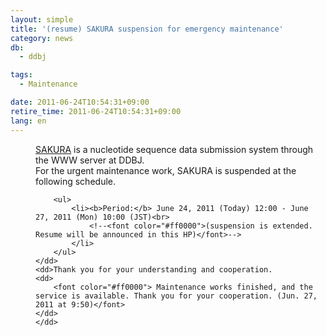 ```yaml
---
layout: simple
title: '(resume) SAKURA suspension for emergency maintenance'
category: news
db:
  - ddbj

tags:
  - Maintenance

date: 2011-06-24T10:54:31+09:00
retire_time: 2011-06-24T10:54:31+09:00
lang: en
---
```


<html>

<dl>
    <dd> <a href="http://sakura.ddbj.nig.ac.jp/top-e.html" target="_blank">SAKURA</a> is a nucleotide sequence data submission system through the WWW server at DDBJ.<br>For the urgent maintenance work, SAKURA is suspended at the following schedule.</dd>
    <dd>

        <ul>
            <li><b>Period:</b> June 24, 2011 (Today) 12:00 - June 27, 2011 (Mon) 10:00 (JST)<br>
                <!--<font color="#ff0000">(suspension is extended. Resume will be announced in this HP)</font>-->
            </li>
        </ul>
    </dd>
    <dd>Thank you for your understanding and cooperation.
    <dd>
        <font color="#ff0000"> Maintenance works finished, and the service is available. Thank you for your cooperation. (Jun. 27, 2011 at 9:50)</font>
    </dd>
    </dd>
</dl>
</html>
